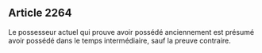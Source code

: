 Article 2264
----
Le possesseur actuel qui prouve avoir possédé anciennement est présumé avoir
possédé dans le temps intermédiaire, sauf la preuve contraire.
